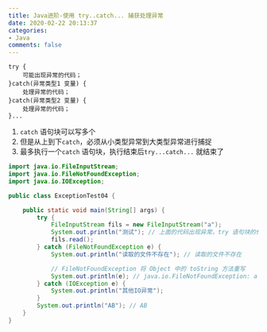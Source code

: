```yaml
---
title: Java进阶-使用 try..catch... 捕获处理异常
date: 2020-02-22 20:13:37
categories:
- Java
comments: false
---
```


```
try {
	可能出现异常的代码；
}catch(异常类型1 变量) {
	处理异常的代码；
}catch(异常类型2 变量) {
	处理异常的代码；
}...
```

<!-- more -->                                                                                                                                                                                                                                                                                                                                                                                                                                                     

1. `catch` 语句块可以写多个
2. 但是从上到下`catch`，必须从小类型异常到大类型异常进行捕捉
3. 最多执行一个`catch` 语句块，执行结束后`try...catch...` 就结束了

```java
import java.io.FileInputStream;
import java.io.FileNotFoundException;
import java.io.IOException;

public class ExceptionTest04 {

	public static void main(String[] args) {
		try {
			FileInputStream fils = new FileInputStream("a");
			System.out.println("测试"); // 上面的代码出现异常，try 语句块的代码不再继续执行，直接进入 catch 语句块执行
			fils.read();
		} catch (FileNotFoundException e) {
			System.out.println("读取的文件不存在"); // 读取的文件不存在

			// FileNotFoundException 将 Object 中的 toString 方法重写
			System.out.println(e); // java.io.FileNotFoundException: a (系统找不到指定的文件。)
		} catch (IOException e) {
			System.out.println("其他IO异常");
		}
		System.out.println("AB"); // AB
	}
}
```

